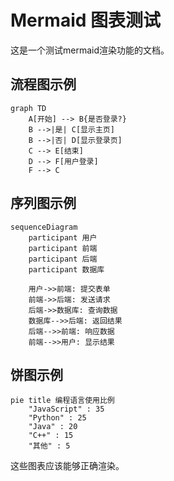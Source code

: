 # Mermaid 图表测试

这是一个测试mermaid渲染功能的文档。

## 流程图示例

```mermaid
graph TD
    A[开始] --> B{是否登录?}
    B -->|是| C[显示主页]
    B -->|否| D[显示登录页]
    C --> E[结束]
    D --> F[用户登录]
    F --> C
```

## 序列图示例

```mermaid
sequenceDiagram
    participant 用户
    participant 前端
    participant 后端
    participant 数据库
    
    用户->>前端: 提交表单
    前端->>后端: 发送请求
    后端->>数据库: 查询数据
    数据库-->>后端: 返回结果
    后端-->>前端: 响应数据
    前端-->>用户: 显示结果
```

## 饼图示例

```mermaid
pie title 编程语言使用比例
    "JavaScript" : 35
    "Python" : 25
    "Java" : 20
    "C++" : 15
    "其他" : 5
```

这些图表应该能够正确渲染。